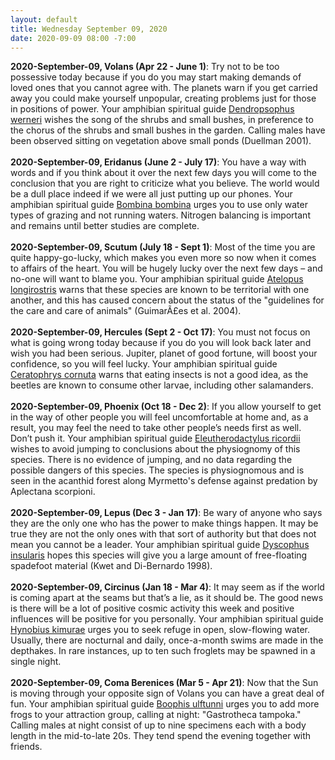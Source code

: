 ```yaml
---
layout: default
title: Wednesday September 09, 2020
date: 2020-09-09 08:00 -7:00
---
```


**2020-September-09, Volans (Apr 22 - June 1)**: Try not to be too possessive today because if you do you may start making demands of loved ones that you cannot agree with. The planets warn if you get carried away you could make yourself unpopular, creating problems just for those in positions of power. Your amphibian spiritual guide [Dendropsophus werneri](https://amphibiaweb.org/cgi/amphib_query?where-genus=Dendropsophus&where-species=werneri) wishes the song of the shrubs and small bushes, in preference to the chorus of the shrubs and small bushes in the garden. Calling males have been observed sitting on vegetation above small ponds (Duellman 2001). <br /><br />**2020-September-09, Eridanus (June 2 - July 17)**: You have a way with words and if you think about it over the next few days you will come to the conclusion that you are right to criticize what you believe. The world would be a dull place indeed if we were all just putting up our phones. Your amphibian spiritual guide [Bombina bombina](https://amphibiaweb.org/cgi/amphib_query?where-genus=Bombina&where-species=bombina) urges you to use only water types of grazing and not running waters. Nitrogen balancing is important and remains until better studies are complete. <br /><br />**2020-September-09, Scutum (July 18 - Sept 1)**: Most of the time you are quite happy-go-lucky, which makes you even more so now when it comes to affairs of the heart. You will be hugely lucky over the next few days – and no-one will want to blame you. Your amphibian spiritual guide [Atelopus longirostris](https://amphibiaweb.org/cgi/amphib_query?where-genus=Atelopus&where-species=longirostris) warns that these species are known to be territorial with one another, and this has caused concern about the status of the "guidelines for the care and care of animals" (GuimarÃ£es et al. 2004). <br /><br />**2020-September-09, Hercules (Sept 2 - Oct 17)**: You must not focus on what is going wrong today because if you do you will look back later and wish you had been serious. Jupiter, planet of good fortune, will boost your confidence, so you will feel lucky. Your amphibian spiritual guide [Ceratophrys cornuta](https://amphibiaweb.org/cgi/amphib_query?where-genus=Ceratophrys&where-species=cornuta) warns that eating insects is not a good idea, as the beetles are known to consume other larvae, including other salamanders. <br /><br />**2020-September-09, Phoenix (Oct 18 - Dec 2)**: If you allow yourself to get in the way of other people you will feel uncomfortable at home and, as a result, you may feel the need to take other people’s needs first as well. Don’t push it. Your amphibian spiritual guide [Eleutherodactylus ricordii](https://amphibiaweb.org/cgi/amphib_query?where-genus=Eleutherodactylus&where-species=ricordii) wishes to avoid jumping to conclusions about the physiognomy of this species. There is no evidence of jumping, and no data regarding the possible dangers of this species. The species is physiognomous and is seen in the acanthid forest along Myrmetto's defense against predation by Aplectana scorpioni. <br /><br />**2020-September-09, Lepus (Dec 3 - Jan 17)**: Be wary of anyone who says they are the only one who has the power to make things happen. It may be true they are not the only ones with that sort of authority but that does not mean you cannot be a leader. Your amphibian spiritual guide [Dyscophus insularis](https://amphibiaweb.org/cgi/amphib_query?where-genus=Dyscophus&where-species=insularis) hopes this species will give you a large amount of free-floating spadefoot material (Kwet and Di-Bernardo 1998). <br /><br />**2020-September-09, Circinus (Jan 18 - Mar 4)**: It may seem as if the world is coming apart at the seams but that’s a lie, as it should be. The good news is there will be a lot of positive cosmic activity this week and positive influences will be positive for you personally. Your amphibian spiritual guide [Hynobius kimurae](https://amphibiaweb.org/cgi/amphib_query?where-genus=Hynobius&where-species=kimurae) urges you to seek refuge in open, slow-flowing water. Usually, there are nocturnal and daily, once-a-month swims are made in the depthakes. In rare instances, up to ten such froglets may be spawned in a single night. <br /><br />**2020-September-09, Coma Berenices (Mar 5 - Apr 21)**: Now that the Sun is moving through your opposite sign of Volans you can have a great deal of fun. Your amphibian spiritual guide [Boophis ulftunni](https://amphibiaweb.org/cgi/amphib_query?where-genus=Boophis&where-species=ulftunni) urges you to add more frogs to your attraction group, calling at night: "Gastrotheca tampoka." Calling males at night consist of up to nine specimens each with a body length in the mid-to-late 20s. They tend spend the evening together with friends. <br /><br />